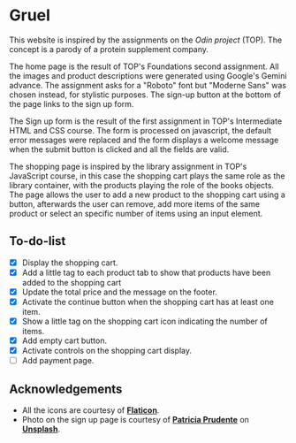 # Gruel

This website is inspired by the assignments on the *Odin project* (TOP). The concept is a parody of a
protein supplement company.

The home page is the result of TOP's Foundations second assignment. All the images and product descriptions were generated using Google's Gemini advance. The assignment asks for a "Roboto" font but "Moderne Sans" was chosen instead, for stylistic purposes. The sign-up button at the bottom of the page links to the sign up form.

The Sign up form is the result of the first assignment in TOP's Intermediate HTML and CSS course. The form is processed on javascript, the default error messages were replaced and the form displays a welcome message when the submit button is clicked and all the fields are valid.

The shopping page is inspired by the library assignment in TOP's JavaScript course, in this case the shopping cart plays the same role as the library container, with the products playing the role of the books objects. The page allows the user to add a new product to the shopping cart using a button, afterwards the user can remove, add more items of the same product or select an specific number of items using an input element.

## To-do-list

* [x] Display the shopping cart.
* [x] Add a little tag to each product tab to show that products have been added to the shopping cart
* [x] Update the total price and the message on the footer.
* [x] Activate the continue button when the shopping cart has at least one item.
* [x] Show a little tag on the shopping cart icon indicating the number of items.
* [x] Add empty cart button.
* [x] Activate controls on the shopping cart display.
* [ ] Add payment page.

## Acknowledgements

* All the icons are courtesy of [__Flaticon__](https://www.flaticon.com/).
* Photo on the sign up page is courtesy of [__Patricia Prudente__](https://www.instagram.com/apsprudente/) on [__Unsplash__](https://unsplash.com/).
